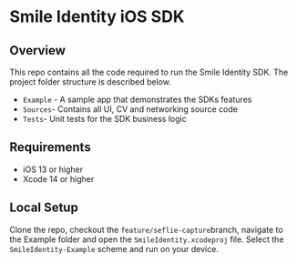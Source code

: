# Smile Identity iOS SDK

## Overview

This repo contains all the code required to run the Smile Identity SDK. The project folder structure is described below.

- `Example` - A sample app that demonstrates the SDKs features
- `Sources`- Contains all UI, CV and networking source code
- `Tests`- Unit tests for the SDK business logic 

## Requirements

- iOS 13 or higher
- Xcode 14 or higher


## Local Setup

Clone the repo, checkout the `feature/seflie-capture`branch, navigate to the Example folder and open the `SmileIdentity.xcodeproj` file. Select the `SmileIdentity-Example` scheme and run on your device.
